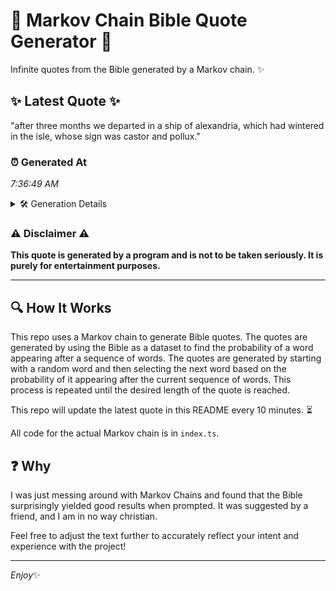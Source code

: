 # 📖 Markov Chain Bible Quote Generator 📖

Infinite quotes from the Bible generated by a Markov chain. ✨

## ✨ Latest Quote ✨
"after three months we departed in a ship of alexandria, which had wintered in the isle, whose sign was castor and pollux."

### ⏰ Generated At
*7:36:49 AM*

<details>
    <summary>🛠️ Generation Details</summary>
    <p>
        <strong>🌱 Seed:</strong> after<br>
        <strong>🔄 Iterations:</strong> 21<br>
        <strong>📜 Context History:</strong><br>[ after ]: three<br>[ after, three ]: months<br>[ after, three, months ]: we<br>[ after, three, months, we ]: departed<br>[ after, three, months, we, departed ]: in<br>[ after, three, months, we, departed, in ]: a<br>[ three, months, we, departed, in, a ]: ship<br>[ months, we, departed, in, a, ship ]: of<br>[ we, departed, in, a, ship, of ]: alexandria,<br>[ departed, in, a, ship, of, alexandria, ]: which<br>[ in, a, ship, of, alexandria,, which ]: had<br>[ a, ship, of, alexandria,, which, had ]: wintered<br>[ ship, of, alexandria,, which, had, wintered ]: in<br>[ of, alexandria,, which, had, wintered, in ]: the<br>[ alexandria,, which, had, wintered, in, the ]: isle,<br>[ which, had, wintered, in, the, isle, ]: whose<br>[ had, wintered, in, the, isle,, whose ]: sign<br>[ wintered, in, the, isle,, whose, sign ]: was<br>[ in, the, isle,, whose, sign, was ]: castor<br>[ the, isle,, whose, sign, was, castor ]: and<br>[ isle,, whose, sign, was, castor, and ]: pollux.<br>
    </p>
</details>

### ⚠️ Disclaimer ⚠️
**This quote is generated by a program and is not to be taken seriously. It is purely for entertainment purposes.**

---

## 🔍 How It Works

This repo uses a Markov chain to generate Bible quotes. The quotes are generated by using the Bible as a dataset to find the probability of a word appearing after a sequence of words. The quotes are generated by starting with a random word and then selecting the next word based on the probability of it appearing after the current sequence of words. This process is repeated until the desired length of the quote is reached.

This repo will update the latest quote in this README every 10 minutes. ⏳

All code for the actual Markov chain is in `index.ts`.

## ❓ Why

I was just messing around with Markov Chains and found that the Bible surprisingly yielded good results when prompted. 
It was suggested by a friend, and I am in no way christian.

Feel free to adjust the text further to accurately reflect your intent and experience with the project!

---

*Enjoy*✨
